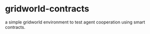 # gridworld-contracts
a simple gridworld environment to test agent cooperation using smart contracts.
